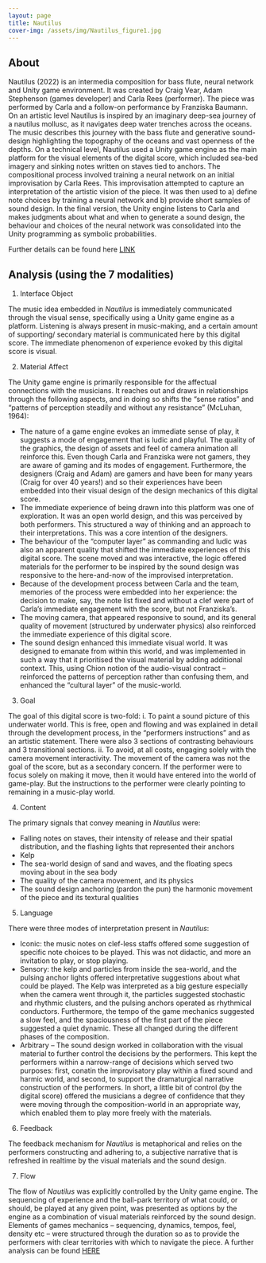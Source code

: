 ```yaml
---
layout: page
title: Nautilus
cover-img: /assets/img/Nautilus_figure1.jpg
---
```



## About

Nautilus (2022) is an intermedia composition for bass flute, neural network and Unity game environment. It was created by Craig Vear, Adam Stephenson (games developer) and Carla Rees (performer). The piece was performed by Carla and a follow-on performance by Franziska Baumann. On an artistic level Nautilus is inspired by an imaginary deep-sea journey of a nautilus mollusc, as it navigates deep water trenches across the oceans. The music describes this journey with the bass flute and generative sound-design highlighting the topography of the oceans and vast openness of the depths. On a technical level, Nautilus used a Unity game engine as the main platform for the visual elements of the digital score, which included sea-bed imagery and sinking notes written on staves tied to anchors. The compositional process involved training a neural network on an initial improvisation by Carla Rees. This improvisation attempted to capture an interpretation of the artistic vision of the piece. It was then used to a) define note choices by training a neural network and b) provide short samples of sound design. In the final version, the Unity engine listens to Carla and makes judgments about what and when to generate a sound design, the behaviour and choices of the neural network was consolidated into the Unity programming as symbolic probabilities. 

Further details can be found here [LINK](../_posts/2022-01-27-Nautilus.md)


## Analysis (using the 7 modalities)

1.	Interface Object

The music idea embedded in *Nautilus* is immediately communicated through the visual sense, specifically using a Unity game engine as a platform. Listening is always present in music-making, and a certain amount of supporting/ secondary material is communicated here by this digital score. The immediate phenomenon of experience evoked by this digital score is visual.


2.	Material Affect

The Unity game engine is primarily responsible for the affectual connections with the musicians. It reaches out and draws in relationships through the following aspects, and in doing so shifts the “sense ratios” and “patterns of perception steadily and without any resistance” (McLuhan, 1964):

-	The nature of a game engine evokes an immediate sense of play, it suggests a mode of engagement that is ludic and playful. The quality of the graphics, the design of assets and feel of camera animation all reinforce this. Even though Carla and Franziska were not gamers, they are aware of gaming and its modes of engagement. Furthermore, the designers (Craig and Adam) are gamers and have been for many years (Craig for over 40 years!) and so their experiences have been embedded into their visual design of the design mechanics of this digital score.
-	The immediate experience of being drawn into this platform was one of exploration. It was an open world design, and this was perceived by both performers. This structured a way of thinking and an approach to their interpretations. This was a core intention of the designers.
-	The behaviour of the “computer layer” as commanding and ludic was also an apparent quality that shifted the immediate experiences of this digital score. The scene moved and was interactive, the logic offered materials for the performer to be inspired by the sound design was responsive to the here-and-now of the improvised interpretation.
-	Because of the development process between Carla and the team, memories of the process were embedded into her experience: the decision to make, say, the note list fixed and without a clef were part of Carla’s immediate engagement with the score, but not Franziska’s.
-	The moving camera, that appeared responsive to sound, and its general quality of movement (structured by underwater physics) also reinforced the immediate experience of this digital score. 
-	The sound design enhanced this immediate visual world. It was designed to emanate from within this world, and was implemented in such a way that it prioritised the visual material by adding additional context. This, using Chion notion of the audio-visual contract – reinforced the patterns of perception rather than confusing them, and enhanced the “cultural layer” of the music-world.


3.	Goal

The goal of this digital score is two-fold:
i.	To paint a sound picture of this underwater world. This is free, open and flowing and was explained in detail through the development process, in the “performers instructions” and as an artistic statement. There were also 3 sections of contrasting behaviours and 3 transitional sections.
ii.	To avoid, at all costs, engaging solely with the camera movement interactivity. The movement of the camera was not the goal of the score, but as a secondary concern. If the performer were to focus solely on making it move, then it would have entered into the world of game-play. But the instructions to the performer were clearly pointing to remaining in a music-play world.


4.	Content

The primary signals that convey meaning in *Nautilus* were:
-	Falling notes on staves, their intensity of release and their spatial distribution, and the flashing lights that represented their anchors
-	Kelp
-	The sea-world design of sand and waves, and the floating specs moving about in the sea body
-	The quality of the camera movement, and its physics
-	The sound design anchoring (pardon the pun) the harmonic movement of the piece and its textural qualities


5.	Language

There were three modes of interpretation present in *Nautilus*:

-	Iconic: the music notes on clef-less staffs offered some suggestion of specific note choices to be played. This was not didactic, and more an invitation to play, or stop playing.
-	Sensory: the kelp and particles from inside the sea-world, and the pulsing anchor lights offered interpretative suggestions about what could be played. The Kelp was interpreted as a big gesture especially when the camera went through it, the particles suggested stochastic and rhythmic clusters, and the pulsing anchors operated as rhythmical conductors. Furthermore, the tempo of the game mechanics suggested a slow feel, and the spaciousness of the first part of the piece suggested a quiet dynamic. These all changed during the different phases of the composition.
-	Arbitrary – The sound design worked in collaboration with the visual material to further control the decisions by the performers. This kept the performers within a narrow-range of decisions which served two purposes: first, conatin the improvisatory play within a fixed sound and harmic world, and second, to support the dramaturgical narrative construction of the performers. In short, a little bit of control (by the digital score) offered the musicians a degree of confidence that they were moving through the composition-world in an appropriate way, which enabled them to play more freely with the materials.


6.	Feedback

The feedback mechanism for *Nautilus* is metaphorical and relies on the performers constructing and adhering to, a subjective narrative that is refreshed in realtime by the visual materials and the sound design. 


7.	Flow

The flow of *Nautilus* was explicitly controlled by the Unity game engine. The sequencing of experience and the ball-park territory of what could, or should, be played at any given point, was presented as options by the engine as a combination of visual materials reinforced by the sound design. Elements of games mechanics – sequencing, dynamics, tempos, feel, density etc – were structured through the duration so as to provide the performers with clear territories with which to navigate the piece. A further analysis can be found [HERE](../_posts/2022-01-27-Nautilus.md)
